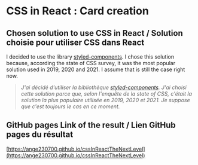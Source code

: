 # CSS in React : Card creation

## Chosen solution to use CSS in React / Solution choisie pour utiliser CSS dans React

I decided to use the library [styled-components](https://styled-components.com/). I chose this solution because, according the state of CSS survey, it was the most popular solution used in 2019, 2020 and 2021. I assume that is still the case right now.

> _J'ai décidé d'utiliser la bibliothèque [styled-components](https://styled-components.com/). J'ai choisi cette solution parce que, selon l'enquête de la state of CSS, c'était la solution la plus populaire utilisée en 2019, 2020 et 2021. Je suppose que c'est toujours le cas en ce moment._

## GitHub pages Link of the result / Lien GitHub pages du résultat

[https://ange230700.github.io/cssInReactTheNextLevel](https://ange230700.github.io/cssInReactTheNextLevel)
